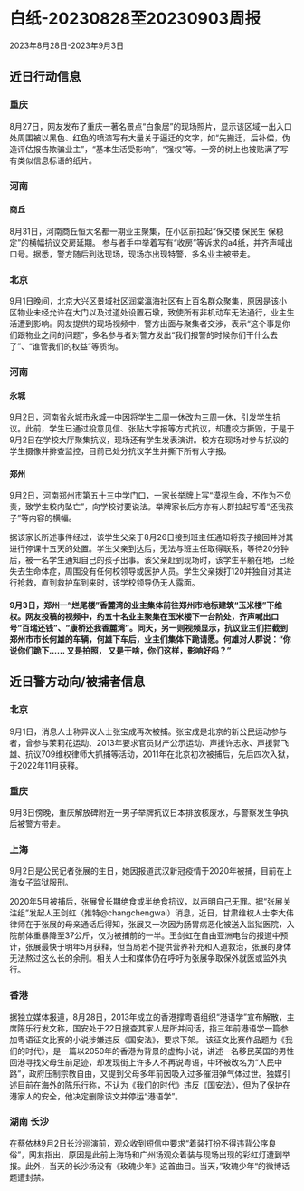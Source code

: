 # 白纸-20230828至20230903周报

2023年8月28日-2023年9月3日

## 近日行动信息

### 重庆

8月27日，网友发布了重庆一著名景点“白象居”的现场照片，显示该区域一出入口处周围被以黑色、红色的喷漆写有大量关于逼迁的文字，如“先搬迁，后补偿，伪造评估报告欺骗业主”，“基本生活受影响”，“强权”等。一旁的树上也被贴满了写有类似信息标语的纸片。

### 河南

#### 商丘

8月31日，河南商丘恒大名都一期业主聚集，在小区前拉起“保交楼 保民生 保稳定”的横幅抗议交房延期。 参与者手中举着写有“收房”等诉求的a4纸，并齐声喊出口号。据悉，警方随后到达现场，现场亦出现特警，多名业主被带走。

### 北京

9月1日晚间，北京大兴区景域社区润棠瀛海社区有上百名群众聚集，原因是该小区物业未经允许在大门以及过道处设置石墩，致使所有非机动车无法通行，业主生活遭到影响。网友提供的现场视频中，警方出面与聚集者交涉，表示“这个事是你们跟物业之间的问题”，多名参与者对警方发出“我们报警的时候你们干什么去了”、“谁管我们的权益”等质询。

### 河南

#### 永城

9月2日，河南省永城市永城一中因将学生二周一休改为三周一休，引发学生抗议。此前，学生已通过投意见信、张贴大字报等方式抗议，却遭校方撕毁，于是于9月2日在学校大厅聚集抗议，现场还有学生发表演讲。校方在现场对参与抗议的学生摄像并排查监控，目前已处分抗议学生并撕下所有大字报。

#### 郑州

9月2日，河南郑州市第五十三中学门口，一家长举牌上写“漠视生命，不作为不负责，致学生校内坠亡”，向学校讨要说法。举牌家长后方亦有人群拉起写着“还我孩子”等内容的横幅。

据该家长所述事件经过，该学生父亲于8月26日接到班主任通知将孩子接回并对其进行停课十五天的处置。学生父亲到达后，无法与班主任取得联系，等待20分钟后，被一名学生通知自己的孩子出事。该父亲赶到现场时，该学生平躺在地，已经失去生命体症，周围没有任何校领导或医护人员。学生父亲拨打120并独自对其进行抢救，直到救护车到来时，该学校领导仍无人露面。

#### 9月3日，郑州一“烂尾楼”香麓湾的业主集体前往郑州市地标建筑“玉米楼”下维权。网友投稿的视频中，约五十名业主聚集在玉米楼下一台阶处，齐声喊出口号“百瑞还钱”、“康桥还我香麓湾”。同天，另一则视频显示，抗议业主们拦截到郑州市市长何雄的车辆，何雄下车后，业主们集体下跪请愿。何雄对人群说：“你说你们跪下...... 又是拍照， 又是干啥，你们这样，影响好吗？”

## 近日警方动向/被捕者信息

### 北京

9月1日，消息人士称异议人士张宝成再次被捕。张宝成是北京的新公民运动参与者，曾参与茉莉花运动、2013年要求官员财产公示运动、声援许志永、声援郭飞雄、抗议709维权律师大抓捕等活动，2011年在北京初次被捕后，先后四次入狱，于2022年11月获释。

### 重庆

9月3日傍晚，重庆解放碑附近一男子举牌抗议日本排放核废水，与警察发生争执后被警方带走。

### 上海

9月2日是公民记者张展的生日，她因报道武汉新冠疫情于2020年被捕，目前在上海女子监狱服刑。

2020年5月被捕后，张展曾长期绝食或半绝食抗议，以声明自己无罪。据“张展关注组”发起人王剑虹（推特@changchengwai）消息，近日，甘肃维权人士李大伟律师在于张展的母亲通话后得知，张展又一次因为肠胃病恶化被送入监狱医院，入院前体重暴降至37公斤，仅为被捕前的一半。王剑虹在自由亚洲电台的报道中预计，张展最快于明年5月获释，但当局若不提供营养补充和人道救治，张展的身体无法熬过这么长的余刑。相关人士和媒体仍在呼吁为张展争取保外就医或监外执行。

### 香港

据独立媒体报道，8月28日，2013年成立的香港撑粤语组织“港语学”宣布解散，主席陈乐行发文称，国安处于22日搜查其家人居所并问话，指三年前港语学一篇参加粤语征文比赛的小说涉嫌违反《国安法》，要求下架。
该征文比赛作品题为《我们的时代》，是一篇以2050年的香港为背景的虚构小说，讲述一名移民英国的男性回港寻找父母生前足迹，却发现街上许多人不再说粤语，中环被改名为“人民中路”，政府压制宗教自由，又提到父母多年前因吸入过多催泪弹气体过世。独媒引述目前在海外的陈乐行称，不认为《我们的时代》违反《国安法》，但为了保护在港家人的安全，他决定删除该文并停运“港语学”。

### 湖南 长沙

在蔡依林9月2日长沙巡演前，观众收到短信中要求“着装打扮不得违背公序良俗”，网友指出，原因是此前上海场和广州场观众着装与现场出现的彩虹灯遭到举报。此外，当天的长沙场没有《玫瑰少年》这首曲目。当天，”玫瑰少年“的微博话题遭封禁。